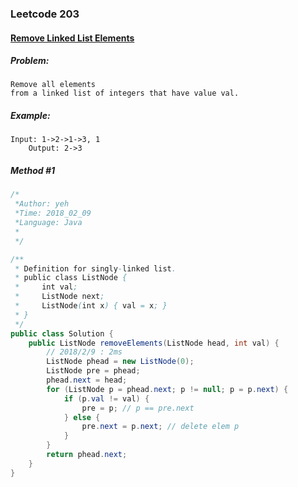 


### Leetcode 203
#### [Remove Linked List Elements](https://leetcode.com/problems/remove-linked-list-elements)

  

##### ***Problem:***

	Remove all elements 
	from a linked list of integers that have value val.
	
##### ***Example:***

    Input: 1->2->1->3, 1
        Output: 2->3

##### *Method #1*
``` java
/*
 *Author: yeh
 *Time: 2018_02_09
 *Language: Java
 *
 */

/**
 * Definition for singly-linked list.
 * public class ListNode {
 *     int val;
 *     ListNode next;
 *     ListNode(int x) { val = x; }
 * }
 */
public class Solution {
    public ListNode removeElements(ListNode head, int val) {
        // 2018/2/9 : 2ms
        ListNode phead = new ListNode(0);
        ListNode pre = phead;
        phead.next = head;
        for (ListNode p = phead.next; p != null; p = p.next) {
            if (p.val != val) {
                pre = p; // p == pre.next
            } else {
                pre.next = p.next; // delete elem p
            }
        }
        return phead.next;
    }
}

```
